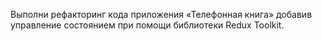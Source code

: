 Выполни рефакторинг кода приложения «Телефонная книга» добавив управление
состоянием при помощи библиотеки Redux Toolkit.
